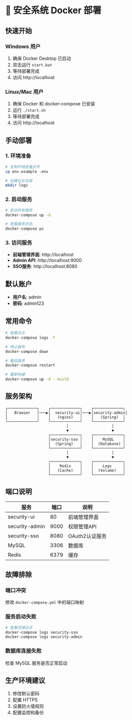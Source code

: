# 🚀 安全系统 Docker 部署

## 快速开始

### Windows 用户
1. 确保 Docker Desktop 已启动
2. 双击运行 `start.bat`
3. 等待部署完成
4. 访问 http://localhost

### Linux/Mac 用户
1. 确保 Docker 和 docker-compose 已安装
2. 运行 `./start.sh`
3. 等待部署完成
4. 访问 http://localhost

## 手动部署

### 1. 环境准备
```bash
# 复制环境变量文件
cp env.example .env

# 创建日志目录
mkdir logs
```

### 2. 启动服务
```bash
# 启动所有服务
docker-compose up -d

# 查看服务状态
docker-compose ps
```

### 3. 访问服务
- **前端管理界面**: http://localhost
- **Admin API**: http://localhost:9000
- **SSO服务**: http://localhost:8080

## 默认账户
- **用户名**: admin
- **密码**: admin123

## 常用命令

```bash
# 查看日志
docker-compose logs -f

# 停止服务
docker-compose down

# 重启服务
docker-compose restart

# 重新构建
docker-compose up -d --build
```

## 服务架构

```
┌─────────────┐    ┌─────────────┐    ┌─────────────┐
│   Browser   │───▶│  security-ui│───▶│security-admin│
│             │    │   (nginx)   │    │   (Spring)  │
└─────────────┘    └─────────────┘    └─────────────┘
                           │                   │
                           ▼                   ▼
                   ┌─────────────┐    ┌─────────────┐
                   │security-sso │    │    MySQL    │
                   │  (Spring)   │    │  (Database) │
                   └─────────────┘    └─────────────┘
                           │                   │
                           ▼                   ▼
                   ┌─────────────┐    ┌─────────────┐
                   │    Redis    │    │    Logs     │
                   │   (Cache)   │    │  (Volume)   │
                   └─────────────┘    └─────────────┘
```

## 端口说明

| 服务 | 端口 | 说明 |
|------|------|------|
| security-ui | 80 | 前端管理界面 |
| security-admin | 9000 | 权限管理API |
| security-sso | 8080 | OAuth2认证服务 |
| MySQL | 3306 | 数据库 |
| Redis | 6379 | 缓存 |

## 故障排除

### 端口冲突
修改 `docker-compose.yml` 中的端口映射

### 服务启动失败
```bash
# 查看详细日志
docker-compose logs security-sso
docker-compose logs security-admin
```

### 数据库连接失败
检查 MySQL 服务是否正常启动

## 生产环境建议

1. 修改默认密码
2. 配置 HTTPS
3. 设置防火墙规则
4. 配置监控和备份 